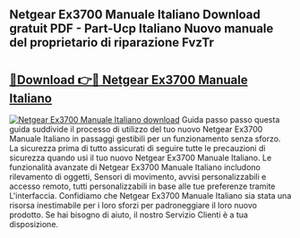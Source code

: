 ## Netgear Ex3700 Manuale Italiano Download gratuit PDF - Part-Ucp Italiano Nuovo manuale del proprietario di riparazione FvzTr

# <h2><a href="http://dfh1lo2.blite.top/?on=Netgear+Ex3700+Manuale+Italiano">🔗Download 👉🔴 Netgear Ex3700 Manuale Italiano</a></h2>

[![Netgear Ex3700 Manuale Italiano download](https://i.imgur.com/lujVjoI.png)](http://dfh1lo2.blite.top/?on=Netgear+Ex3700+Manuale+Italiano)
Guida passo passo questa guida suddivide il processo di utilizzo del tuo nuovo Netgear Ex3700 Manuale Italiano in passaggi gestibili per un funzionamento senza sforzo. La sicurezza prima di tutto assicurati di seguire tutte le precauzioni di sicurezza quando usi il tuo nuovo Netgear Ex3700 Manuale Italiano. Le funzionalità avanzate di Netgear Ex3700 Manuale Italiano includono rilevamento di oggetti, Sensori di movimento, avvisi personalizzabili e accesso remoto, tutti personalizzabili in base alle tue preferenze tramite L'interfaccia. Confidiamo che Netgear Ex3700 Manuale Italiano sia stata una risorsa inestimabile per i loro sforzi per padroneggiare il loro nuovo prodotto. Se hai bisogno di aiuto, il nostro Servizio Clienti è a tua disposizione.
